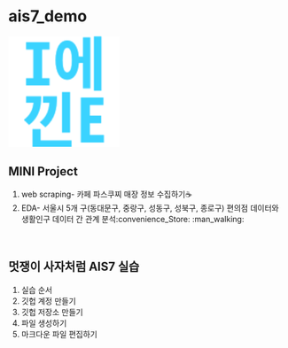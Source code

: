 # ais7_demo

<img src="5_IE.png" width="200" height="200">

<br />

## MINI Project
1. web scraping- 카페 파스쿠찌 매장 정보 수집하기:coffee:
2. EDA- 서울시 5개 구(동대문구, 중랑구, 성동구, 성북구, 종로구) 편의점 데이터와 생활인구 데이터 간 관계 분석:convenience_Store: :man_walking:

<br />

## 멋쟁이 사자처럼 AIS7 실습
1. 실습 순서
2. 깃헙 계정 만들기
3. 깃헙 저장소 만들기
4. 파일 생성하기
5. 마크다운 파일 편집하기

